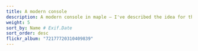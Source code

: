 ```yaml
---
title: A modern console
description: A modern console in maple — I've described the idea for this as a midcentury modern secretary style console table
weight: 5
sort_by: Name # Exif.Date
sort_order: desc
flickr_album: "72177720310409839"
---
```


